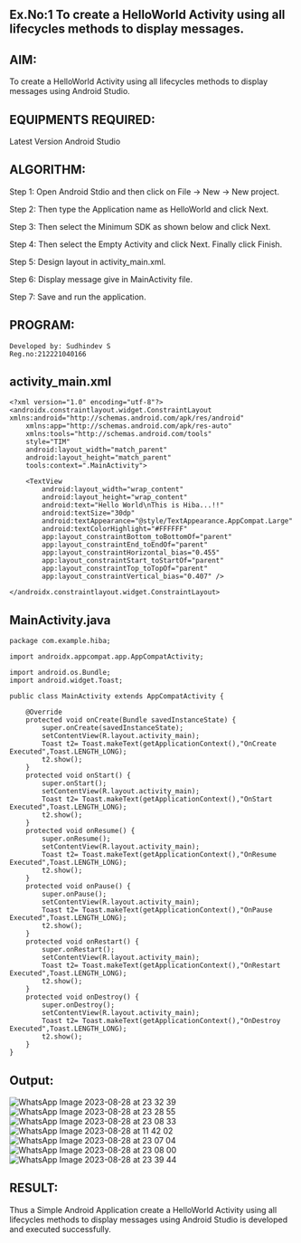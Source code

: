 ## Ex.No:1 To create a HelloWorld Activity using all lifecycles methods to display messages.
## AIM:
To create a HelloWorld Activity using all lifecycles methods to display messages using Android Studio.

## EQUIPMENTS REQUIRED:
Latest Version Android Studio

## ALGORITHM:
Step 1: Open Android Stdio and then click on File -> New -> New project.

Step 2: Then type the Application name as HelloWorld and click Next.

Step 3: Then select the Minimum SDK as shown below and click Next.

Step 4: Then select the Empty Activity and click Next. Finally click Finish.

Step 5: Design layout in activity_main.xml.

Step 6: Display message give in MainActivity file.

Step 7: Save and run the application.

## PROGRAM:
```
Developed by: Sudhindev S
Reg.no:212221040166
```
## activity_main.xml
```
<?xml version="1.0" encoding="utf-8"?>
<androidx.constraintlayout.widget.ConstraintLayout xmlns:android="http://schemas.android.com/apk/res/android"
    xmlns:app="http://schemas.android.com/apk/res-auto"
    xmlns:tools="http://schemas.android.com/tools"
    style="TIM"
    android:layout_width="match_parent"
    android:layout_height="match_parent"
    tools:context=".MainActivity">

    <TextView
        android:layout_width="wrap_content"
        android:layout_height="wrap_content"
        android:text="Hello World\nThis is Hiba...!!"
        android:textSize="30dp"
        android:textAppearance="@style/TextAppearance.AppCompat.Large"
        android:textColorHighlight="#FFFFFF"
        app:layout_constraintBottom_toBottomOf="parent"
        app:layout_constraintEnd_toEndOf="parent"
        app:layout_constraintHorizontal_bias="0.455"
        app:layout_constraintStart_toStartOf="parent"
        app:layout_constraintTop_toTopOf="parent"
        app:layout_constraintVertical_bias="0.407" />

</androidx.constraintlayout.widget.ConstraintLayout>
```
## MainActivity.java
```
package com.example.hiba;

import androidx.appcompat.app.AppCompatActivity;

import android.os.Bundle;
import android.widget.Toast;

public class MainActivity extends AppCompatActivity {

    @Override
    protected void onCreate(Bundle savedInstanceState) {
        super.onCreate(savedInstanceState);
        setContentView(R.layout.activity_main);
        Toast t2= Toast.makeText(getApplicationContext(),"OnCreate Executed",Toast.LENGTH_LONG);
        t2.show();
    }
    protected void onStart() {
        super.onStart();
        setContentView(R.layout.activity_main);
        Toast t2= Toast.makeText(getApplicationContext(),"OnStart Executed",Toast.LENGTH_LONG);
        t2.show();
    }
    protected void onResume() {
        super.onResume();
        setContentView(R.layout.activity_main);
        Toast t2= Toast.makeText(getApplicationContext(),"OnResume Executed",Toast.LENGTH_LONG);
        t2.show();
    }
    protected void onPause() {
        super.onPause();
        setContentView(R.layout.activity_main);
        Toast t2= Toast.makeText(getApplicationContext(),"OnPause Executed",Toast.LENGTH_LONG);
        t2.show();
    }
    protected void onRestart() {
        super.onRestart();
        setContentView(R.layout.activity_main);
        Toast t2= Toast.makeText(getApplicationContext(),"OnRestart Executed",Toast.LENGTH_LONG);
        t2.show();
    }
    protected void onDestroy() {
        super.onDestroy();
        setContentView(R.layout.activity_main);
        Toast t2= Toast.makeText(getApplicationContext(),"OnDestroy Executed",Toast.LENGTH_LONG);
        t2.show();
    }
}
```
## Output:
![WhatsApp Image 2023-08-28 at 23 32 39](https://github.com/HibaRajarajeswari/Life-Cycle-Model/assets/129970809/ee9a05c0-6283-4747-ada8-3ddf8390edee)
![WhatsApp Image 2023-08-28 at 23 28 55](https://github.com/HibaRajarajeswari/Life-Cycle-Model/assets/129970809/80d5bc93-9033-422a-ba68-24e61cffd654)
![WhatsApp Image 2023-08-28 at 23 08 33](https://github.com/HibaRajarajeswari/Life-Cycle-Model/assets/129970809/a13c5e0a-39e0-4f7f-8f42-79e2c9bfc08f)
![WhatsApp Image 2023-08-28 at 11 42 02](https://github.com/HibaRajarajeswari/Life-Cycle-Model/assets/129970809/b35ab861-90fa-4b95-9fd1-ead260697a24)
![WhatsApp Image 2023-08-28 at 23 07 04](https://github.com/HibaRajarajeswari/Life-Cycle-Model/assets/129970809/81b1a6fe-2bba-45e0-be7e-e29467d181bc)
![WhatsApp Image 2023-08-28 at 23 08 00](https://github.com/HibaRajarajeswari/Life-Cycle-Model/assets/129970809/979fd650-ce2c-4105-8ea4-5eccf28e9b32)
![WhatsApp Image 2023-08-28 at 23 39 44](https://github.com/HibaRajarajeswari/Life-Cycle-Model/assets/129970809/a685e98c-7912-4e15-a954-6b1f48faf3f7)


## RESULT:
Thus a Simple Android Application create a HelloWorld Activity using all lifecycles methods to display messages using Android Studio is developed and executed successfully.
